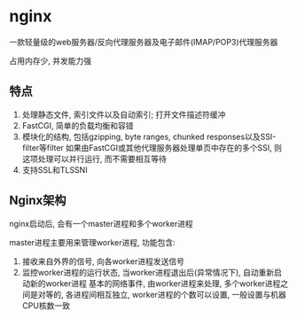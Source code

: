 # nginx

一款轻量级的web服务器/反向代理服务器及电子邮件(IMAP/POP3)代理服务器

占用内存少, 并发能力强

## 特点

1. 处理静态文件, 索引文件以及自动索引; 打开文件描述符缓冲
2. FastCGI, 简单的负载均衡和容错
3. 模块化的结构, 包括gzipping, byte ranges, chunked responses以及SSI-filter等filter
如果由FastCGI或其他代理服务器处理单页中存在的多个SSI, 则这项处理可以并行运行, 而不需要相互等待
4. 支持SSL和TLSSNI

## Nginx架构

nginx启动后, 会有一个master进程和多个worker进程

master进程主要用来管理worker进程, 功能包含:
1. 接收来自外界的信号, 向各worker进程发送信号
2. 监控worker进程的运行状态, 当worker进程退出后(异常情况下), 自动重新启动新的worker进程
基本的网络事件, 由worker进程来处理, 多个worker进程之间是对等的, 各进程间相互独立, worker进程的个数可以设置, 一般设置与机器CPU核数一致
